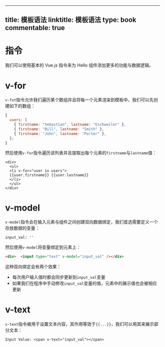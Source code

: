
---
title: 模板语法
linktitle: 模板语法
type: book
commentable: true
---

# 指令

我们可以使用基本的 Vue.js 指令来为 Hello 组件添加更多的功能与数据逻辑。

# v-for

`v-fot`指令允许我们遍历某个数组并且将每一个元素渲染到模板中，我们可以先创建如下的数组：

```js
{
  users: [
    { firstname: "Sebastian", lastname: "Eschweiler" },
    { firstname: "Bill", lastname: "Smith" },
    { firstname: "John", lastname: "Porter" },
  ];
}
```

然后使用`v-for`指令遍历该列表并且提取出每个元素的`firstname`与`lastname`值：

```vue
<div>
  <ul>
  <li v-for="user in users">
  {{user.firstname}} {{user.lastname}}
  </li>
  </ul>
</div>
```

# v-model

`v-model`指令会在输入元素与组件之间创建双向数据绑定，我们首选需要定义一个存放数据的变量：

```
input_val: ''
```

然后使用`v-model`将变量绑定到元素上：

```html
<div>  <input type="text" v-model="input_val" /></div>
```

这种双向绑定会有两个效果：

- 每次用户输入值时都会同步更新到`input_val`变量
- 如果我们在程序中手动修改`input_val`变量的值，元素中的展示值也会被相应更新

# v-text

`v-text`指令被用于设置文本内容，其作用等效于`{{...}}`，我们可以用其来展示部分文本：

```
Input Value: <span v-text="input_val"></span>
```

    